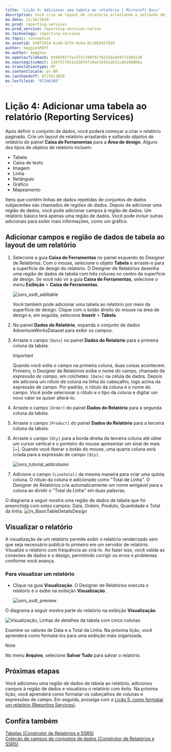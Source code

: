 ```yaml
---
title: 'Lição 4: Adicionar uma tabela ao relatório | Microsoft Docs'
description: Você cria um layout de relatório arrastando e soltando objetos de relatório (como uma tabela) do painel da Caixa de Ferramentas para a Área de design.
ms.date: 12/16/2019
ms.prod: reporting-services
ms.prod_service: reporting-services-native
ms.technology: reporting-services
ms.topic: conceptual
ms.assetid: 5ddf2914-bcdd-427d-8cba-0ccb8342f819
author: maggiesMSFT
ms.author: maggies
ms.openlocfilehash: 0194591ffec572c7d079c70233de45977a38d130
ms.sourcegitcommit: 216f377451e53874718ae1645a2611cdb198808a
ms.translationtype: HT
ms.contentlocale: pt-BR
ms.lasthandoff: 07/28/2020
ms.locfileid: "87246305"
---
```

# <a name="lesson-4-add-a-table-to-the-report-reporting-services"></a>Lição 4: Adicionar uma tabela ao relatório (Reporting Services)

Após definir o conjunto de dados, você poderá começar a criar o relatório paginado. Crie um layout de relatório arrastando e soltando *objetos de relatório* do painel **Caixa de Ferramentas** para a **Área de design**. Alguns dos tipos de objetos de relatório incluem:

- Tabela
- Caixa de texto
- Imagem
- Linha
- Retângulo
- Gráfico
- Mapeamento

Itens que contêm linhas de dados repetidas de conjuntos de dados subjacentes são chamados de *regiões de dados*. Depois de adicionar uma região de dados, você pode adicionar campos à região de dados. Um relatório básico terá apenas uma região de dados. Você pode incluir outras adicionais para exibir mais informações, como um gráfico.

## <a name="add-a-table-data-region-and-fields-to-a-report-layout"></a>Adicionar campos e região de dados de tabela ao layout de um relatório

1. Selecione a guia **Caixa de Ferramentas** no painel esquerdo do Designer de Relatórios. Com o mouse, selecione o objeto **Tabela** e arraste-o para a superfície de design do relatório. O Designer de Relatórios desenha uma região de dados de tabela com três colunas no centro da superfície de design. Se você não vir a guia **Caixa de Ferramentas**, selecione o menu **Exibição** > **Caixa de Ferramentas**.

    ![ssrs_ssdt_addtable](media/ssrs-ssdt-addtable.png)

    Você também pode adicionar uma tabela ao relatório por meio da superfície de design. Clique com o botão direito do mouse na área de design e, em seguida, selecione **Inserir** > **Tabela**.

2. No painel **Dados do Relatório**, expanda o conjunto de dados AdventureWorksDataset para exibir os campos.

3. Arraste o campo `[Date]` no painel **Dados do Relatório** para a primeira coluna da tabela.

    > [!IMPORTANT]
    > Quando você solta o campo na primeira coluna, duas coisas acontecem. Primeiro, o Designer de Relatórios exibe o nome do campo, chamado de *expressão de campo*, em colchetes: `[Date]` na célula de dados. Depois ele adiciona um rótulo de coluna na linha do cabeçalho, logo acima da expressão de campo. Por padrão, o rótulo da coluna é o nome do campo. Você pode selecionar o rótulo e o tipo da coluna e digitar um novo valor se quiser alterá-lo.

4. Arraste o campo `[Order]` do painel **Dados do Relatório** para a segunda coluna da tabela.

5. Arraste o campo `[Product]` do painel **Dados do Relatório** para a terceira coluna da tabela.

6. Arraste o campo `[Qty]` para a borda direita da terceira coluna até obter um cursor vertical e o ponteiro do mouse apresentar um sinal de mais [+]. Quando você liberar o botão do mouse, uma quarta coluna será criada para a expressão de campo `[Qty]`.

    ![ssrs_tutorial_addcolumn](media/ssrs-tutorial-addcolumn.png)

7. Adicione o campo `[LineTotal]` da mesma maneira para criar uma quinta coluna. O rótulo da coluna é adicionado como "Total de Linha". O Designer de Relatórios cria automaticamente um nome amigável para a coluna ao dividir o "Total da Linha" em duas palavras.

O diagrama a seguir mostra uma região de dados de tabela que foi preenchida com estes campos: Data, Ordem, Produto, Quantidade e Total da linha.
![rs_BasicTableDetailsDesign](media/rs-basictabledetailsdesign.png)

## <a name="preview-your-report"></a>Visualizar o relatório

A visualização de um relatório permite exibir o relatório renderizado sem que seja necessário publicá-lo primeiro em um servidor de relatório. Visualize o relatório com frequência ao criá-lo. Ao fazer isso, você valida as conexões de dados e o design, permitindo corrigir os erros e problemas conforme você avança.

### <a name="to-preview-a-report"></a>Para visualizar um relatório

- Clique na guia **Visualização**. O Designer de Relatórios executa o relatório e o exibe na exibição **Visualização**.

    ![ssrs_ssdt_preview](media/ssrs-ssdt-preview.png)

O diagrama a seguir mostra parte do relatório na exibição **Visualização**.

   ![Visualização, Linhas de detalhes da tabela com cinco colunas](media/rs-basictabledetailspreview.png "Visualização, Linhas de detalhes da tabela com cinco colunas")

Examine os valores de Data e a Total da Linha. Na próxima lição, você aprenderá como formatá-los para uma exibição mais organizada.

> [!NOTE]
> No menu **Arquivo**, selecione **Salvar Tudo** para salvar o relatório.

## <a name="next-steps"></a>Próximas etapas

Você adicionou uma região de dados de tabela ao relatório, adicionou campos à região de dados e visualizou o relatório com êxito. Na próxima lição, você aprenderá como formatar os cabeçalhos de colunas e expressões de campo. Em seguida, prossiga com a [Lição 5: como formatar um relatório &#40;Reporting Services&#41;](lesson-5-formatting-a-report-reporting-services.md).
  
## <a name="see-also"></a>Confira também

[Tabelas &#40;Construtor de Relatórios e SSRS&#41;](report-design/tables-report-builder-and-ssrs.md)  
[Coleção de campos de conjuntos de dados &#40;Construtor de Relatórios e SSRS&#41;](report-data/dataset-fields-collection-report-builder-and-ssrs.md)  
